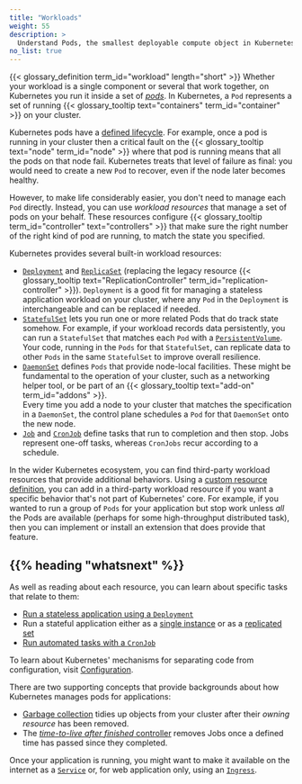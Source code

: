 ```yaml
---
title: "Workloads"
weight: 55
description: >
  Understand Pods, the smallest deployable compute object in Kubernetes, and the higher-level abstractions that help you to run them.
no_list: true
---
```


{{< glossary_definition term_id="workload" length="short" >}}
Whether your workload is a single component or several that work together, on Kubernetes you run
it inside a set of [_pods_](/docs/kubernetes/en/concepts/workloads/pods).
In Kubernetes, a `Pod` represents a set of running
{{< glossary_tooltip text="containers" term_id="container" >}} on your cluster.

Kubernetes pods have a [defined lifecycle](/docs/kubernetes/en/concepts/workloads/pods/pod-lifecycle/).
For example, once a pod is running in your cluster then a critical fault on the
{{< glossary_tooltip text="node" term_id="node" >}} where that pod is running means that
all the pods on that node fail. Kubernetes treats that level of failure as final: you
would need to create a new `Pod` to recover, even if the node later becomes healthy.

However, to make life considerably easier, you don't need to manage each `Pod` directly.
Instead, you can use _workload resources_ that manage a set of pods on your behalf.
These resources configure {{< glossary_tooltip term_id="controller" text="controllers" >}}
that make sure the right number of the right kind of pod are running, to match the state
you specified.

Kubernetes provides several built-in workload resources:

* [`Deployment`](/docs/kubernetes/en/concepts/workloads/controllers/deployment/) and [`ReplicaSet`](/docs/kubernetes/en/concepts/workloads/controllers/replicaset/)
  (replacing the legacy resource
  {{< glossary_tooltip text="ReplicationController" term_id="replication-controller" >}}).
  `Deployment` is a good fit for managing a stateless application workload on your cluster,
  where any `Pod` in the `Deployment` is interchangeable and can be replaced if needed.
* [`StatefulSet`](/docs/kubernetes/en/concepts/workloads/controllers/statefulset/) lets you
  run one or more related Pods that do track state somehow. For example, if your workload
  records data persistently, you can run a `StatefulSet` that matches each `Pod` with a
  [`PersistentVolume`](/docs/kubernetes/en/concepts/storage/persistent-volumes/). Your code, running in the
  `Pods` for that `StatefulSet`, can replicate data to other `Pods` in the same `StatefulSet`
  to improve overall resilience.
* [`DaemonSet`](/docs/kubernetes/en/concepts/workloads/controllers/daemonset/) defines `Pods` that provide
  node-local facilities. These might be fundamental to the operation of your cluster, such
  as a networking helper tool, or be part of an
  {{< glossary_tooltip text="add-on" term_id="addons" >}}.  
  Every time you add a node to your cluster that matches the specification in a `DaemonSet`,
  the control plane schedules a `Pod` for that `DaemonSet` onto the new node.
* [`Job`](/docs/kubernetes/en/concepts/workloads/controllers/job/) and
  [`CronJob`](/docs/kubernetes/en/concepts/workloads/controllers/cron-jobs/)
  define tasks that run to completion and then stop. Jobs represent one-off tasks, whereas
  `CronJobs` recur according to a schedule.

In the wider Kubernetes ecosystem, you can find third-party workload resources that provide
additional behaviors. Using a
[custom resource definition](/docs/kubernetes/en/concepts/extend-kubernetes/api-extension/custom-resources/),
you can add in a third-party workload resource if you want a specific behavior that's not part
of Kubernetes' core. For example, if you wanted to run a group of `Pods` for your application but
stop work unless _all_ the Pods are available (perhaps for some high-throughput distributed task),
then you can implement or install an extension that does provide that feature.

## {{% heading "whatsnext" %}}

As well as reading about each resource, you can learn about specific tasks that relate to them:

* [Run a stateless application using a `Deployment`](/docs/kubernetes/en/tasks/run-application/run-stateless-application-deployment/)
* Run a stateful application either as a [single instance](/docs/kubernetes/en/tasks/run-application/run-single-instance-stateful-application/)
  or as a [replicated set](/docs/kubernetes/en/tasks/run-application/run-replicated-stateful-application/)
* [Run automated tasks with a `CronJob`](/docs/kubernetes/en/tasks/job/automated-tasks-with-cron-jobs/)

To learn about Kubernetes' mechanisms for separating code from configuration,
visit [Configuration](/docs/kubernetes/en/concepts/configuration/).

There are two supporting concepts that provide backgrounds about how Kubernetes manages pods
for applications:
* [Garbage collection](/docs/kubernetes/en/concepts/architecture/garbage-collection/) tidies up objects
  from your cluster after their _owning resource_ has been removed.
* The [_time-to-live after finished_ controller](/docs/kubernetes/en/concepts/workloads/controllers/ttlafterfinished/)
  removes Jobs once a defined time has passed since they completed.

Once your application is running, you might want to make it available on the internet as
a [`Service`](/docs/kubernetes/en/concepts/services-networking/service/) or, for web application only,
using an [`Ingress`](/docs/kubernetes/en/concepts/services-networking/ingress).

